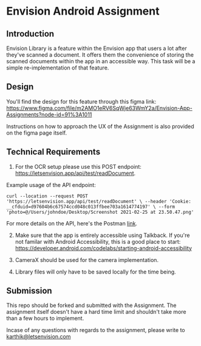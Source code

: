# Envision Android Assignment

## Introduction


Envision Library is a feature within the Envision app that users a lot after they've scanned a document. It offers them the convenience of storing the scanned documents within the app in an accessible way. This task will be a simple re-implementation of that feature.

## Design


You'll find the design for this feature through this figma link:  https://www.figma.com/file/m2AMO1eRV6SqWje63WmY2a/Envision-App-Assignments?node-id=91%3A1011

Instructions on how to approach the UX of the Assignment is also provided on the figma page itself. 

## Technical Requirements

1. For the OCR setup please use this POST endpoint: https://letsenvision.app/api/test/readDocument. 

Example usage of the API endpoint: 

`curl --location --request POST 'https://letsenvision.app/api/test/readDocument' \
--header 'Cookie: __cfduid=d97604b6c67574ccd048c013ffbee703a1614774197' \
--form 'photo=@/Users/johndoe/Desktop/Screenshot 2021-02-25 at 23.50.47.png'`

For more details on the API, here's the Postman [link](https://www.getpostman.com/collections/771c175ea7a0e2db34b9). 


2. Make sure that the app is entirely accessible using Talkback. If you're not familar with Android Accessibility, this is a good place to start: https://developer.android.com/codelabs/starting-android-accessibility

3. CameraX should be used for the camera implementation. 

4. Library files will only have to be saved locally for the time being. 

## Submission

This repo should be forked and submitted with the Assignment. The assignment itself doesn't have a hard time limit and shouldn't take more than a few hours to implement. 

Incase of any questions with regards to the assignment, please write to karthik@letsenvision.com 



